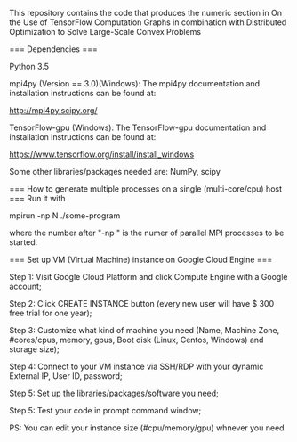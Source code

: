 This repository contains the code that produces the numeric section in On the Use of TensorFlow Computation Graphs in combination with Distributed Optimization to Solve Large-Scale Convex Problems 


=== Dependencies ===

Python 3.5

mpi4py (Version == 3.0)(Windows):
The mpi4py documentation and installation instructions can be found at:

http://mpi4py.scipy.org/

TensorFlow-gpu (Windows):
The TensorFlow-gpu documentation and installation instructions can be found at:

https://www.tensorflow.org/install/install_windows

Some other libraries/packages needed are: NumPy, scipy


=== How to generate multiple processes on a single (multi-core/cpu) host ===
Run it with 

mpirun -np N ./some-program

where the number after "-np " is the numer of parallel MPI processes to be started.


===   Set up VM (Virtual Machine) instance on Google Cloud Engine ===

Step 1: Visit Google Cloud Platform and click Compute Engine with a Google account;

Step 2: Click CREATE INSTANCE button (every new user will have $ 300 free trial for one year);

Step 3: Customize what kind of machine you need (Name, Machine Zone, #cores/cpus, memory, gpus, Boot disk (Linux, Centos, Windows) and storage size);

Step 4: Connect to your VM instance via SSH/RDP with your dynamic External IP, User ID, password;

Step 5: Set up the libraries/packages/software you need;

Step 5: Test your code in prompt command window;

PS: You can edit your instance size (#cpu/memory/gpu) whnever you need 
